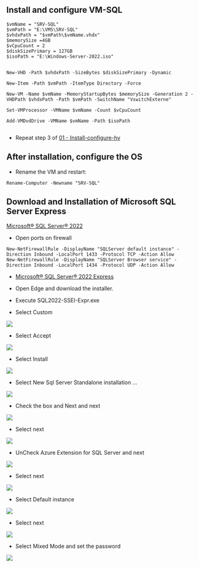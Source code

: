 ## Install and configure VM-SQL

```
$vmName = "SRV-SQL"
$vmPath = "E:\VMS\SRV-SQL"
$vhdxPath = "$vmPath\$vmName.vhdx"
$memorySize =4GB
$vCpuCount = 2
$diskSizePrimary = 127GB
$isoPath = "E:\Windows-Server-2022.iso"


New-VHD -Path $vhdxPath -SizeBytes $diskSizePrimary -Dynamic

New-Item -Path $vmPath -ItemType Directory -Force

New-VM -Name $vmName -MemoryStartupBytes $memorySize -Generation 2 -VHDPath $vhdxPath -Path $vmPath -SwitchName "VswitchExterne"

Set-VMProcessor -VMName $vmName -Count $vCpuCount

Add-VMDvdDrive -VMName $vmName -Path $isoPath


```

* Repeat step 3 of [01 - Install-configure-hv](https://github.com/rafamellonh/AzureMigrate/blob/main/On-premises/01%20-%20Install-configure-hv.md)  


## After installation, configure the OS

* Rename the VM and restart:

```
Rename-Computer -Newname "SRV-SQL"

```

## Download and Installation of Microsoft SQL Server Express

[Microsoft® SQL Server® 2022](https://learn.microsoft.com/en-us/sql/sql-server/install/instance-configuration?view=sql-server-ver16)  


* Open ports on firewall

```
New-NetFirewallRule -DisplayName "SQLServer default instance" -Direction Inbound -LocalPort 1433 -Protocol TCP -Action Allow
New-NetFirewallRule -DisplayName "SQLServer Browser service" -Direction Inbound -LocalPort 1434 -Protocol UDP -Action Allow

```

* [Microsoft® SQL Server® 2022 Express](https://download.microsoft.com/download/5/1/4/5145fe04-4d30-4b85-b0d1-39533663a2f1/SQL2022-SSEI-Expr.exe)  

* Open Edge and download the installer.

* Execute SQL2022-SSEI-Expr.exe

* Select Custom

![](/On-premises/img-on/install-sql01.png)

* Select Accept

![](/On-premises/img-on/install-sql02.png)

* Select Install

![](/On-premises/img-on/install-sql03.png)

* Select New Sql Server Standalone installation ...

![](/On-premises/img-on/install-sql04.png)

* Check the box and Next and next

![](/On-premises/img-on/install-sql05.png)

* Select next

![](/On-premises/img-on/install-sql06.png)

* UnCheck Azure Extension for SQL Server and next

![](/On-premises/img-on/install-sql07.png)

* Select next

![](/On-premises/img-on/install-sql08.png)

* Select Default instance

![](/On-premises/img-on/install-sql09.png)

* Select next

![](/On-premises/img-on/install-sql10.png)

* Select Mixed Mode and set the password

![](/On-premises/img-on/install-sql11.png)
